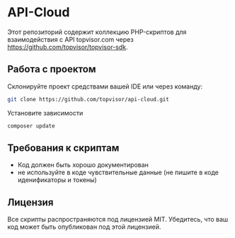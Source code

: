 # API-Cloud

Этот репозиторий содержит коллекцию PHP-скриптов для взаимодействия с API topvisor.com
через https://github.com/topvisor/topvisor-sdk.

## Работа с проектом

Склонируйте проект средствами вашей IDE или через команду:

```bash
git clone https://github.com/topvisor/api-cloud.git
```

Установите зависимости

```bash
composer update
```

## Требования к скриптам

- Код должен быть хорошо документирован
- не используйте в коде чувствительные данные (не пишите в коде иденификаторы и токены)

## Лицензия

Все скрипты распространяются под лицензией MIT. Убедитесь, что ваш код может быть опубликован под этой лицензией.
